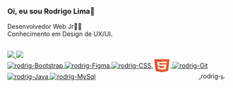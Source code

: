 ### Oi, eu sou Rodrigo Lima👋
Desenvolvedor Web Jr🧑‍💻<br>
Conhecimento em Design de UX/UI.
##

<div style="display: inline-block">
<a href="https://github.com/rodriglim">
<img height="180em" src="https://github-readme-stats.vercel.app/api?username=rodriglim&show_icons=true&bg_color=402b23&text_color=FFFFFF&title_color=ff9500&icon_color=ff9500&hide=prs,issues,contribs"/>
 <img height="180em" src="https://github-readme-stats.vercel.app/api/top-langs/?username=rodriglim&layout=compact&langs_count=7&bg_color=402b23&text_color=FFFFFF&title_color=ff9500&icon_color=ff9500"/>
</div>
 

<div style="display: inline_block">
<img align="center" alt="rodrig-Bootstrap" alt = "Bootstrap" height="30" width="40" src="https://cdn.jsdelivr.net/gh/devicons/devicon/icons/bootstrap/bootstrap-original.svg"> 
<img align="center" alt="rodrig-Figma" alt = "Figma" height="30" width="40" src="https://cdn.jsdelivr.net/gh/devicons/devicon/icons/figma/figma-original.svg"> 
<img align="center" alt="rodrig-CSS" alt = "CSS" height="30" width="40" 
src="https://cdn.jsdelivr.net/gh/devicons/devicon/icons/css3/css3-original.svg"> 
<img align="center" alt="rodrig-HTML" height="30" width="40" src="https://raw.githubusercontent.com/devicons/devicon/master/icons/html5/html5-original.svg">
<img align="center" alt="rodrig-Git" alt = "Git" height="30" width="40"
src="https://cdn.jsdelivr.net/gh/devicons/devicon/icons/git/git-original.svg">
<img align="center" alt="rodrig-Java" alt = "Java" height="30" width="40" src="https://cdn.jsdelivr.net/gh/devicons/devicon/icons/java/java-original.svg">
 <img align="center" alt="rodrig-MySql" alt = "MySql" height="30" width="40" src="https://cdn.jsdelivr.net/gh/devicons/devicon/icons/mysql/mysql-original.svg">
<img align="right" alt="rodrig-pic" height="80" style="border-radius:80px;" src="https://i.pinimg.com/736x/0b/ff/dd/0bffdd84f52868861fd0e9cc0149aa1f.jpg?width=676&height=676">
</div>
